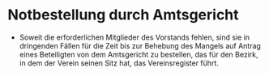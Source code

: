 # Notbestellung durch Amtsgericht

- Soweit die erforderlichen Mitglieder des Vorstands fehlen, sind sie in dringenden Fällen für die Zeit bis zur Behebung des Mangels auf Antrag eines Beteiligten von dem Amtsgericht zu bestellen, das für den Bezirk, in dem der Verein seinen Sitz hat, das Vereinsregister führt.

